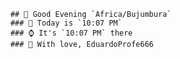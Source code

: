 
        ## 👋 Good Evening `Africa/Bujumbura`
        ### 📅 Today is `10:07 PM`
        ### ⌚ It's `10:07 PM` there
        ### 🎩 With love, EduardoProfe666 
        